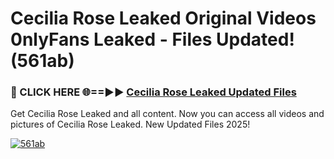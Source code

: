 # Cecilia Rose Leaked Original Videos 0nlyFans Leaked - Files Updated! (561ab)

<h3>🔴 CLICK HERE 🌐==►► <a href="https://best4dudes.click/HH4t6V" rel="nofollow">Cecilia Rose Leaked Updated Files</a></h3>

Get Cecilia Rose Leaked and all content. Now you can access all videos and pictures of Cecilia Rose Leaked. New Updated Files 2025!

[![561ab](https://github.com/user-attachments/assets/8c521d6e-e6e3-4a75-9320-d58ab9d79d5b)](https://best4dudes.click/HH4t6V)
